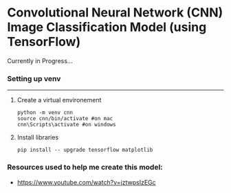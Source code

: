 # Convolutional Neural Network (CNN) Image Classification Model (using TensorFlow)

Currently in Progress... <br>

### Setting up venv 
---
1. Create a virtual environement
    ```
    python -m venv cnn
    source cnn/bin/activate #on mac
    cnn\Scripts\activate #on windows

2. Install libraries
   ```
   pip install -- upgrade tensorflow matplotlib 

### Resources used to help me create this model:
- https://www.youtube.com/watch?v=jztwpsIzEGc

